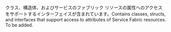 <Namespace Name="System.Fabric">
  <Docs>
    <summary><span data-ttu-id="b4623-101">クラス、構造体、およびサービスのファブリック リソースの属性へのアクセスをサポートするインターフェイスが含まれています。</span><span class="sxs-lookup"><span data-stu-id="b4623-101">Contains classes, structs, and interfaces that support access to attributes of Service Fabric resources.</span></span></summary> 
    <remarks>To be added.</remarks>
  </Docs>
</Namespace>
